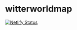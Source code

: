 # witterworldmap

[![Netlify Status](https://api.netlify.com/api/v1/badges/802a3d2d-3d33-48e6-b7b6-4fe9d674effd/deploy-status)](https://app.netlify.com/sites/wittermap/deploys)